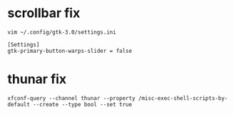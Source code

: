 # scrollbar fix
```
vim ~/.config/gtk-3.0/settings.ini

[Settings]
gtk-primary-button-warps-slider = false
```

# thunar fix
```
xfconf-query --channel thunar --property /misc-exec-shell-scripts-by-default --create --type bool --set true
```
